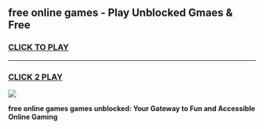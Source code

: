 
## free online games - Play Unblocked Gmaes & Free
<h3>
<a href="https://premium.freeplayer.one?title=free_online_games&ref=19F">CLICK TO PLAY</a></h3>
<hr>

<h3>
<a href="https://premium.freeplayer.one?title=free_online_games&ref=19F">CLICK 2 PLAY</a>
  
</h3>

<a href="https://premium.freeplayer.one?title=free_online_games&ref=19F/"><img src="https://clearcache.store/games.png"></a>


**free online games games unblocked: Your Gateway to Fun and Accessible Online Gaming**
